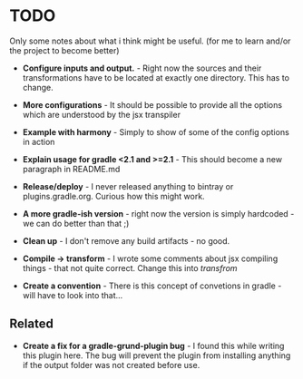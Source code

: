 # TODO

Only some notes about what i think might be useful.
(for me to learn and/or the project to become better)

- **Configure inputs and output.** -
  Right now the sources and their transformations have to be located at exactly one directory. This has to change.

- **More configurations** -
  It should be possible to provide all the options which are understood by the jsx transpiler

- **Example with harmony** -
  Simply to show of some of the config options in action

- **Explain usage for gradle <2.1 and >=2.1** -
  This should become a new paragraph in README.md

- **Release/deploy** -
  I never released anything to bintray or plugins.gradle.org. Curious how this might work.

- **A more gradle-ish version** -
  right now the version is simply hardcoded - we can do better than that ;)

- **Clean up** -
  I don't remove any build artifacts - no good.

- **Compile -> transform** -
  I wrote some comments about jsx compiling things - that not quite correct. Change this into *transfrom*

- **Create a convention** -
  There is this concept of convetions in gradle - will have to look into that…


## Related

- **Create a fix for a gradle-grund-plugin bug** -
  I found this while writing this plugin here. The bug will prevent the plugin from installing anything if the output
  folder was not created before use.
